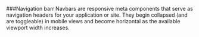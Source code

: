 ###Navigation barr
Navbars are responsive meta components that serve as navigation headers for your application or site. They begin collapsed (and are toggleable) in mobile views and become horizontal as the available viewport width increases.